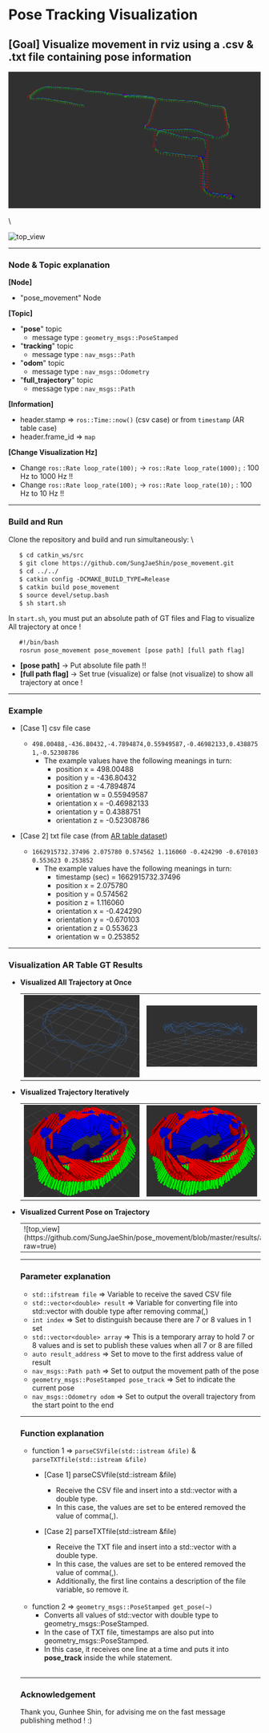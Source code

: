 # Pose Tracking Visualization 
## [Goal] Visualize movement in rviz using a .csv & .txt file containing pose information
<td> <img src="./results/pose_seq_results.png"/> </td>

\

![top_view](https://github.com/SungJaeShin/pose_movement/blob/master/results/ar_table_01_front_view.gif?raw=true)



---
### Node & Topic explanation <br>
**[Node]**
- "pose_movement" Node

**[Topic]**
- "**pose**" topic
  * message type : `geometry_msgs::PoseStamped` <br>
- "**tracking**" topic
  * message type : `nav_msgs::Path` <br>
- "**odom**" topic
  * message type : `nav_msgs::Odometry` <br>
- "**full_trajectory**" topic
  * message type : `nav_msgs::Path` <br>

**[Information]**
- header.stamp &#8658; `ros::Time::now()` (csv case) or from `timestamp` (AR table case)
- header.frame_id &#8658; `map`

**[Change Visualization Hz]**
- Change `ros::Rate loop_rate(100);` &rarr; `ros::Rate loop_rate(1000);` : 100 Hz to 1000 Hz !!
- Change `ros::Rate loop_rate(100);` &rarr; `ros::Rate loop_rate(10);` : 100 Hz to 10 Hz !!


---
### Build and Run
Clone the repository and build and run simultaneously: \
```
   $ cd catkin_ws/src
   $ git clone https://github.com/SungJaeShin/pose_movement.git
   $ cd ../../
   $ catkin config -DCMAKE_BUILD_TYPE=Release
   $ catkin build pose_movement
   $ source devel/setup.bash
   $ sh start.sh
```
In `start.sh`, you must put an absolute path of GT files and Flag to visualize All trajectory at once !
```
   #!/bin/bash
   rosrun pose_movement pose_movement [pose path] [full path flag]
```
  - **[pose path]** &rarr; Put absolute file path !!
  - **[full path flag]** &rarr; Set true (visualize) or false (not visualize) to show all trajectory at once ! 


---
### Example
- [Case 1] csv file case
  - `498.00488,-436.80432,-4.7894874,0.55949587,-0.46982133,0.4388751,-0.52308786`
    - The example values ​​have the following meanings in turn:
      * position x = 498.00488
      * position y = -436.80432
      * position z = -4.7894874
      * orientation w = 0.55949587
      * orientation x = -0.46982133
      * orientation y = 0.4388751
      * orientation z = -0.52308786

- [Case 2] txt file case (from [AR table dataset](https://github.com/rpng/ar_table_dataset.git))
  - `1662915732.37496 2.075780 0.574562 1.116060 -0.424290 -0.670103 0.553623 0.253852`
    - The example values ​​have the following meanings in turn:
      * timestamp (sec) = 1662915732.37496
      * position x = 2.075780
      * position y = 0.574562
      * position z = 1.116060
      * orientation x = -0.424290
      * orientation y = -0.670103
      * orientation z = 0.553623
      * orientation w = 0.253852

---
### Visualization AR Table GT Results
- **Visualized All Trajectory at Once**
  <table>
    <tr>
       <td> <img src="./results/ar_table_all_traj1.png"/> </td>
       <td> <img src="./results/ar_table_all_traj2.png"/> </td>
    </tr>
  </table>

- **Visualized Trajectory Iteratively**
  <table>
    <tr>
       <td> <img src="./results/ar_table_results1.png"/> </td>
       <td> <img src="./results/ar_table_results2.png"/> </td>
    </tr>
  </table>

- **Visualized Current Pose on Trajectory**
  <table>
    <tr>
       <td> ![top_view](https://github.com/SungJaeShin/pose_movement/blob/master/results/ar_table_01_front_view.gif?raw=true)
 </td>
       <td> <img src="./results/ar_table_results2.png"/> </td>
    </tr>
  </table>


---
### Parameter explanation
- `std::ifstream file` &#8658; Variable to receive the saved CSV file <br>
- `std::vector<double> result` &#8658; Variable for converting file into std::vector with double type after removing comma(,) <br>
- `int index` &#8658; Set to distinguish because there are 7 or 8 values ​​in 1 set <br>
- `std::vector<double> array` &#8658; This is a temporary array to hold 7 or 8 values ​​and is set to publish these values ​​when all 7 or 8 are filled <br>
- `auto result_address` &#8658; Set to move to the first address value of result <br>
- `nav_msgs::Path path` &#8658; Set to output the movement path of the pose <br>
- `geometry_msgs::PoseStamped pose_track` &#8658; Set to indicate the current pose <br>
- `nav_msgs::Odometry odom` &#8658; Set to output the overall trajectory from the start point to the end <br>


---
### Function explanation
- function 1 &#8658; `parseCSVfile(std::istream &file)` & `parseTXTfile(std::istream &file)`
  - [Case 1] parseCSVfile(std::istream &file)
    -  Receive the CSV file and insert into a std::vector with a double type.
    -  In this case, the values ​​are set to be entered removed the value of comma(,).

  - [Case 2] parseTXTfile(std::istream &file)
    -  Receive the TXT file and insert into a std::vector with a double type.
    -  In this case, the values ​​are set to be entered removed the value of comma(,).
    -  Additionally, the first line contains a description of the file variable, so remove it.
  
<br>

- function 2 &#8658; `geometry_msgs::PoseStamped get_pose(~)`
   - Converts all values ​​of std::vector with double type to geometry_msgs::PoseStamped.
   - In the case of TXT file, timestamps are also put into geometry_msgs::PoseStamped.
   - In this case, it receives one line at a time and puts it into __pose_track__ inside the while statement.
  
<br>

---
### Acknowledgement
Thank you, Gunhee Shin, for advising me on the fast message publishing method ! :)

